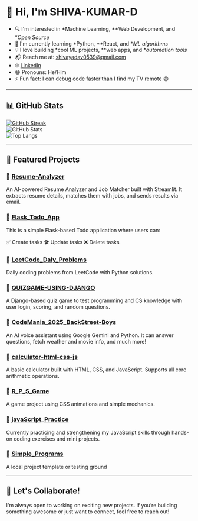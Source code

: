 # 👋 Hi, I'm SHIVA-KUMAR-D

- 🔍 I'm interested in *Machine Learning, **Web Development, and **Open Source*
- 🧠 I'm currently learning *Python, **React, and **ML algorithms*
- 💡 I love building *cool ML projects, **web apps, and **automation tools*
- 📬 Reach me at: [shivayadav0539@gmail.com](mailto:shivayadav0539@gmail.com)
- 🌐 [LinkedIn](https://www.linkedin.com/in/shiva-kumar-durgam-0a89762b5/) 
- 😄 Pronouns: He/Him
- ⚡ Fun fact: I can debug code faster than I find my TV remote 😄

---

## 📊 GitHub Stats

[![GitHub Streak](https://streak-stats.demolab.com?user=SHIVA-KUMAR-D&theme=tokyonight)](https://git.io/streak-stats)  
![GitHub Stats](https://github-readme-stats.vercel.app/api?username=SHIVA-KUMAR-D&show_icons=true&theme=tokyonight)  
![Top Langs](https://github-readme-stats.vercel.app/api/top-langs/?username=SHIVA-KUMAR-D&layout=compact&theme=tokyonight)

---

## 📁 Featured Projects

### 🔹 [Resume-Analyzer](https://github.com/SHIVA-KUMAR-D/Resume-Analyzer)
An AI-powered Resume Analyzer and Job Matcher built with Streamlit. It extracts resume details, matches them with jobs, and sends results via email.


### 🔹 [Flask_Todo_App](https://github.com/SHIVA-KUMAR-D/Flask_Introduction/tree/master)
This is a simple Flask-based Todo application where users can:

✅ Create tasks
🛠️ Update tasks
❌ Delete tasks

### 🔹 [LeetCode_Daly_Problems](https://github.com/SHIVA-KUMAR-D/LeetCode_Daily_Problems)
Daily coding problems from LeetCode with Python solutions.

### 🔹 [QUIZGAME-USING-DJANGO](https://github.com/SHIVA-KUMAR-D/QUIZGAME-USING-DJANGO)
A Django-based quiz game to test programming and CS knowledge with user login, scoring, and random questions.

### 🔹 [CodeMania_2025_BackStreet-Boys](https://github.com/SHIVA-KUMAR-D/CodeMania_2025_BackStreet-Boys)
An AI voice assistant using Google Gemini and Python. It can answer questions, fetch weather and movie info, and much more!

### 🔹 [calculator-html-css-js](https://github.com/SHIVA-KUMAR-D/calculator-html-css-js)
A basic calculator built with HTML, CSS, and JavaScript. Supports all core arithmetic operations.

### 🔹 [R_P_S_Game](https://github.com/SHIVA-KUMAR-D/R_P_S_Game)
A game project using CSS animations and simple mechanics.

### 🔹 [javaScript_Practice](https://github.com/SHIVA-KUMAR-D/JAVASCRIPT)
Currently practicing and strengthening my JavaScript skills through hands-on coding exercises and mini projects.

### 🔹 [Simple_Programs](https://github.com/SHIVA-KUMAR-D/Simple_Programs)
A local project template or testing ground

---

## 💬 Let's Collaborate!

I'm always open to working on exciting new projects. If you’re building something awesome or just want to connect, feel free to reach out!
